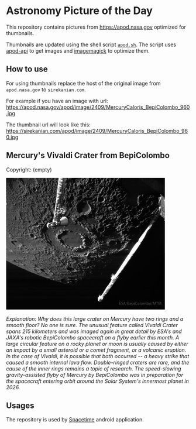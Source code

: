# Astronomy Picture of the Day

This repository contains pictures from https://apod.nasa.gov optimized for thumbnails.

Thumbnails are updated using the shell script [`apod.sh`](apod.sh). The script
uses [apod-api](https://github.com/nasa/apod-api) to get images and [imagemagick](https://imagemagick.org) to
optimize them.

## How to use

For using thumbnails replace the host of the original image from `apod.nasa.gov` to `sirekanian.com`.

For example if you have an image with url:<br>
https://apod.nasa.gov/apod/image/2409/MercuryCaloris_BepiColombo_960.jpg

The thumbnail url will look like this:<br>
https://sirekanian.com/apod/image/2409/MercuryCaloris_BepiColombo_960.jpg

## Mercury's Vivaldi Crater from BepiColombo

Copyright: (empty)

[![the picture of the day][1]][2]

_Explanation: Why does this large crater on Mercury have two rings and a smooth floor?  No one is sure.  The unusual feature called Vivaldi Crater spans 215 kilometers and was imaged again in great detail by ESA's and JAXA's robotic BepiColombo spacecraft on a flyby earlier this month. A large circular feature on a rocky planet or moon is usually caused by either an impact by a small asteroid or a comet fragment, or a volcanic eruption. In the case of Vivaldi, it is possible that both occurred -- a heavy strike that caused a smooth internal lava flow.  Double-ringed craters are rare, and the cause of the inner rings remains a topic of research.  The speed-slowing gravity-assisted flyby of Mercury by BepiColombo was in preparation for the spacecraft entering orbit around the Solar System's innermost planet in 2026._

## Usages

The repository is used by [Spacetime][3] android application.

[1]: image/2409/MercuryCaloris_BepiColombo_960.jpg

[2]: https://apod.nasa.gov/apod/image/2409/MercuryCaloris_BepiColombo_960.jpg

[3]: https://github.com/sirekanian/spacetime

